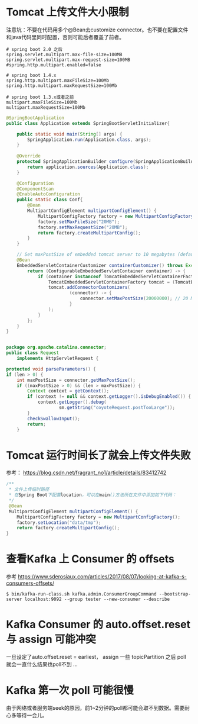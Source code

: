 # Tomcat 上传文件大小限制

注意坑：不要在代码用多个@Bean去customize connector。也不要在配置文件和java代码里同时配置，否则可能后者覆盖了前者。

```properties
# spring boot 2.0 之后
spring.servlet.multipart.max-file-size=100MB
spring.servlet.multipart.max-request-size=100MB
#spring.http.multipart.enabled=false

# spring boot 1.4.x
spring.http.multipart.maxFileSize=100Mb
spring.http.multipart.maxRequestSize=100Mb

# spring boot 1.3.x或者之前
multipart.maxFileSize=100Mb
multipart.maxRequestSize=100Mb
```

```java
@SpringBootApplication
public class Application extends SpringBootServletInitializer{

    public static void main(String[] args) {
        SpringApplication.run(Application.class, args);
    }
    
    @Override
    protected SpringApplicationBuilder configure(SpringApplicationBuilder application) {
        return application.sources(Application.class);
    }

    @Configuration
    @ComponentScan
    @EnableAutoConfiguration
    public static class Conf{
        @Bean
        MultipartConfigElement multipartConfigElement() {
            MultipartConfigFactory factory = new MultipartConfigFactory();
            factory.setMaxFileSize("20MB");
            factory.setMaxRequestSize("20MB");
            return factory.createMultipartConfig();
        }
    }

    // Set maxPostSize of embedded tomcat server to 10 megabytes (default is 2 MB, not large enough to support file uploads > 1.5 MB)
    @Bean
    EmbeddedServletContainerCustomizer containerCustomizer() throws Exception {
        return (ConfigurableEmbeddedServletContainer container) -> {
            if (container instanceof TomcatEmbeddedServletContainerFactory) {
                TomcatEmbeddedServletContainerFactory tomcat = (TomcatEmbeddedServletContainerFactory) container;
                tomcat.addConnectorCustomizers(
                        (connector) -> {
                            connector.setMaxPostSize(20000000); // 20 MB
                        }
                );
            }
        };
    }
}


package org.apache.catalina.connector;
public class Request
    implements HttpServletRequest {

protected void parseParameters() {
if (len > 0) {
    int maxPostSize = connector.getMaxPostSize();
    if ((maxPostSize > 0) && (len > maxPostSize)) {
        Context context = getContext();
        if (context != null && context.getLogger().isDebugEnabled()) {
            context.getLogger().debug(
                    sm.getString("coyoteRequest.postTooLarge"));
        }
        checkSwallowInput();
        return;
    }
```

# Tomcat 运行时间长了就会上传文件失败
参考： https://blog.csdn.net/fragrant_no1/article/details/83412742

```java
/**
 * 文件上传临时路径
 * 在Spring Boot下配置location，可以在main()方法所在文件中添加如下代码：
 */
 @Bean
 MultipartConfigElement multipartConfigElement() {
    MultipartConfigFactory factory = new MultipartConfigFactory();
    factory.setLocation("data/tmp");
    return factory.createMultipartConfig();
}
```

# 查看Kafka 上 Consumer 的 offsets
参考 https://www.sderosiaux.com/articles/2017/08/07/looking-at-kafka-s-consumers-offsets/

```shell
$ bin/kafka-run-class.sh kafka.admin.ConsumerGroupCommand --bootstrap-server localhost:9092 --group tester --new-consumer --describe
```

# Kafka Consumer 的 auto.offset.reset 与 assign 可能冲突
一旦设定了auto.offset.reset = earliest， assign 一些 topicPartition 之后 poll 就会一直什么结果也poll不到 ...

# Kafka 第一次 poll 可能很慢
由于网络或者服务端seek的原因，前1~2分钟的poll都可能会取不到数据。需要耐心多等待一会儿。
